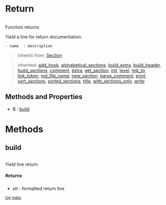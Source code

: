 # Return



``` python

```

Function returns

Yield a line for return documentation:
```
- name  : description
```




> inherits from: [Section](section.md) 

> inherited: [add_hook](section.md#add_hook), [alphabetical_sections](section.md#alphabetical_sections), [build_extra](section.md#build_extra), [build_header](section.md#build_header), [build_sections](section.md#build_sections), [comment](section.md#comment), [extra](section.md#extra), [get_section](section.md#get_section), [init](section.md#init), [level](section.md#level), [link_to](section.md#link_to), [link_token](section.md#link_token), [md_file_name](section.md#md_file_name), [new_section](section.md#new_section), [parse_comment](section.md#parse_comment), [print](section.md#print), [sort_sections](section.md#sort_sections), [sorted_sections](section.md#sorted_sections), [title](section.md#title), [with_sections_only](section.md#with_sections_only), [write](section.md#write)
## Methods and Properties
- B : [build](#build) 

# Methods



## build

``` python

```

Yield line return



##### Returns



- _str_ : formatted return line



<sub>[top](#return) [index](index.md)</sub>

